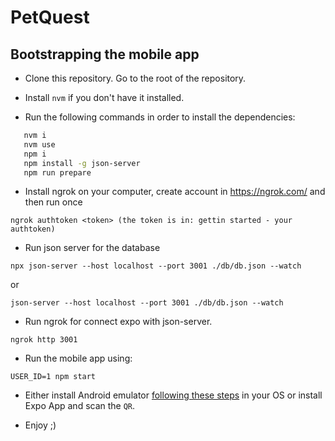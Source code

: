 # PetQuest

## Bootstrapping the mobile app

- Clone this repository. Go to the root of the repository.

- Install `nvm` if you don't have it installed.

- Run the following commands in order to install the dependencies:

```bash
   nvm i
   nvm use
   npm i
   npm install -g json-server
   npm run prepare
```

- Install ngrok on your computer, create account in https://ngrok.com/ and then run once

```
ngrok authtoken <token> (the token is in: gettin started - your authtoken)
```

- Run json server for the database

```
npx json-server --host localhost --port 3001 ./db/db.json --watch
```

or

```
json-server --host localhost --port 3001 ./db/db.json --watch
```

- Run ngrok for connect expo with json-server.

```
ngrok http 3001
```

- Run the mobile app using:

```
USER_ID=1 npm start
```

- Either install Android emulator [following these steps](https://docs.expo.dev/workflow/android-studio-emulator/) in your OS or install Expo App and scan the `QR`.

- Enjoy ;)

